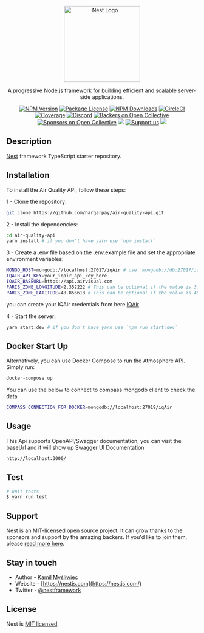 <p align="center">
  <a href="http://nestjs.com/" target="blank"><img src="https://nestjs.com/img/logo-small.svg" width="200" alt="Nest Logo" /></a>
</p>

[circleci-image]: https://img.shields.io/circleci/build/github/nestjs/nest/master?token=abc123def456
[circleci-url]: https://circleci.com/gh/nestjs/nest

  <p align="center">A progressive <a href="http://nodejs.org" target="_blank">Node.js</a> framework for building efficient and scalable server-side applications.</p>
    <p align="center">
<a href="https://www.npmjs.com/~nestjscore" target="_blank"><img src="https://img.shields.io/npm/v/@nestjs/core.svg" alt="NPM Version" /></a>
<a href="https://www.npmjs.com/~nestjscore" target="_blank"><img src="https://img.shields.io/npm/l/@nestjs/core.svg" alt="Package License" /></a>
<a href="https://www.npmjs.com/~nestjscore" target="_blank"><img src="https://img.shields.io/npm/dm/@nestjs/common.svg" alt="NPM Downloads" /></a>
<a href="https://circleci.com/gh/nestjs/nest" target="_blank"><img src="https://img.shields.io/circleci/build/github/nestjs/nest/master" alt="CircleCI" /></a>
<a href="https://coveralls.io/github/nestjs/nest?branch=master" target="_blank"><img src="https://coveralls.io/repos/github/nestjs/nest/badge.svg?branch=master#9" alt="Coverage" /></a>
<a href="https://discord.gg/G7Qnnhy" target="_blank"><img src="https://img.shields.io/badge/discord-online-brightgreen.svg" alt="Discord"/></a>
<a href="https://opencollective.com/nest#backer" target="_blank"><img src="https://opencollective.com/nest/backers/badge.svg" alt="Backers on Open Collective" /></a>
<a href="https://opencollective.com/nest#sponsor" target="_blank"><img src="https://opencollective.com/nest/sponsors/badge.svg" alt="Sponsors on Open Collective" /></a>
  <a href="https://paypal.me/kamilmysliwiec" target="_blank"><img src="https://img.shields.io/badge/Donate-PayPal-ff3f59.svg"/></a>
    <a href="https://opencollective.com/nest#sponsor"  target="_blank"><img src="https://img.shields.io/badge/Support%20us-Open%20Collective-41B883.svg" alt="Support us"></a>
  <a href="https://twitter.com/nestframework" target="_blank"><img src="https://img.shields.io/twitter/follow/nestframework.svg?style=social&label=Follow"></a>
</p>
  <!--[![Backers on Open Collective](https://opencollective.com/nest/backers/badge.svg)](https://opencollective.com/nest#backer)
  [![Sponsors on Open Collective](https://opencollective.com/nest/sponsors/badge.svg)](https://opencollective.com/nest#sponsor)-->

## Description

[Nest](https://github.com/nestjs/nest) framework TypeScript starter repository.


## Installation

To install the Air Quality API, follow these steps:

1 - Clone the repository:
```bash
git clone https://github.com/hargarpay/air-quality-api.git
```

2 - Install the dependencies:
```bash
cd air-quality-api
yarn install # if you don't have yarn use `npm install`
```

3 - Create a .env file based on the .env.example file and set the appropriate environment variables:
```bash
MONGO_HOST=mongodb://localhost:27017/iqAir # use `mongodb://db:27017/iqAir` if docker compose is used
IQAIR_API_KEY=your_iqair_api_key_here
IQAIR_BASEURL=https://api.airvisual.com
PARIS_ZONE_LONGITUDE=2.352222 # This can be optional if the value is 2.352222 
PARIS_ZONE_LATITUDE=48.856613 # This can be optional if the value is 48.856613
```

you can create your IQAir credentials from here [IQAir](https://www.iqair.com/dashboard/api)

4 - Start the server:
```bash
yarn start:dev # if you don't have yarn use `npm run start:dev`
```

## Docker Start Up

Alternatively, you can use Docker Compose to run the Atmosphere API. Simply run:
```bash
docker-compose up
```


You can use the below to connect to compass mongodb client to check the data
```bash
COMPASS_CONNECTION_FOR_DOCKER=mongodb://localhost:27019/iqAir 
```



## Usage

This Api supports OpenAPI/Swagger documentation, you can visit the baseUrl and it will show up 
Swagger UI Documentation
```bash
http://localhost:3000/
```


## Test

```bash
# unit tests
$ yarn run test

```

## Support

Nest is an MIT-licensed open source project. It can grow thanks to the sponsors and support by the amazing backers. If you'd like to join them, please [read more here](https://docs.nestjs.com/support).

## Stay in touch

- Author - [Kamil Myśliwiec](https://kamilmysliwiec.com)
- Website - [https://nestjs.com](https://nestjs.com/)
- Twitter - [@nestframework](https://twitter.com/nestframework)

## License

Nest is [MIT licensed](LICENSE).
